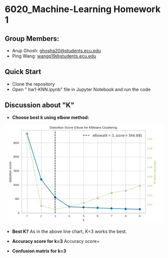 # 6020_Machine-Learning Homework 1
## Group Members:
- Arup Ghosh: ghosha20@students.ecu.edu
- Ping Wang: wangp19@students.ecu.edu
## Quick Start
- Clone the repository
- Open " hw1-KNN.ipynb" file in Jupyter Notebook and run the code
## Discussion about "K"
- **Choose best k using elbow method:**

![Choosing best K](kmeansk.png) 

- **Best K?**
As in the above line chart, K=3 works the best.
- **Accuracy score for k=3**
Accuracy score=

- **Confusion matrix for k=3**
